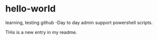 # hello-world
learning, testing github
-Day to day admin support powershell scripts.

THis is a new entry in my readme.

